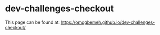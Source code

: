 # dev-challenges-checkout

This page can be found at: https://omogbemeh.github.io/dev-challenges-checkout/